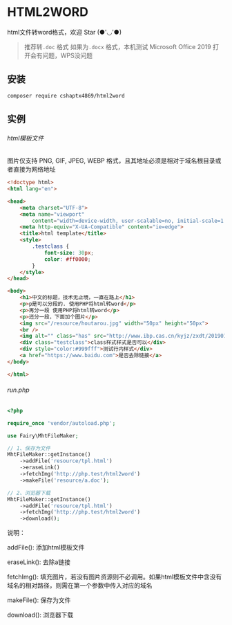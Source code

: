 # HTML2WORD

html文件转word格式，欢迎 Star (●'◡'●)

>推荐转`.doc` 格式
>如果为`.docx` 格式，本机测试 Microsoft Office 2019 打开会有问题，WPS没问题

安装
------------

```bash
composer require cshaptx4869/html2word
```

实例
-------

###### html模板文件
图片仅支持 PNG, GIF, JPEG, WEBP 格式，且其地址必须是相对于域名根目录或者直接为网络地址

```html
<!doctype html>
<html lang="en">

<head>
    <meta charset="UTF-8">
    <meta name="viewport"
        content="width=device-width, user-scalable=no, initial-scale=1.0, maximum-scale=1.0, minimum-scale=1.0">
    <meta http-equiv="X-UA-Compatible" content="ie=edge">
    <title>html template</title>
    <style>
        .testclass {
            font-size: 30px;
            color: #ff0000;
        }
    </style>
</head>

<body>
    <h1>中文的标题，技术无止境，一直在路上</h1>
    <p>p是可以分段的. 使用PHP将html转word</p>
    <p>再分一段 使用PHP将html转word</p>
    <p>还分一段，下面加个图片</p>
    <img src="/resource/houtarou.jpg" width="50px" height="50px">
    <br />
    <img alt="" class="has" src="http://www.ibp.cas.cn/kyjz/zxdt/201901/W020190103493057285919.jpg" style="width: 500px;">
    <div class="testclass">class样式样式是否可以</div>
    <div style="color:#999fff">测试行内样式</div>
    <a href="https://www.baidu.com">是否去除链接</a>
</body>

</html>
```

###### run.php

```php
<?php

require_once 'vendor/autoload.php';

use Fairy\MhtFileMaker;

// 1、保存为文件
MhtFileMaker::getInstance()
    ->addFile('resource/tpl.html')
    ->eraseLink()
    ->fetchImg('http://php.test/html2word')
    ->makeFile('resource/a.doc');

// 2、浏览器下载
MhtFileMaker::getInstance()
    ->addFile('resource/tpl.html')
    ->fetchImg('http://php.test/html2word')
    ->download();
```

说明：

addFile(): 添加html模板文件

eraseLink(): 去除a链接

fetchImg(): 填充图片，若没有图片资源则不必调用。如果html模板文件中含没有域名的相对路径，则需在第一个参数中传入对应的域名

makeFile(): 保存为文件

download(): 浏览器下载